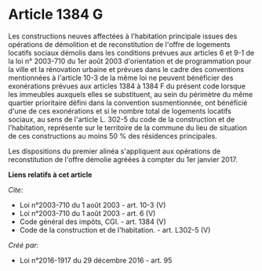 # Article 1384 G

Les constructions neuves affectées à l'habitation principale issues des opérations de démolition et de reconstitution de
l'offre de logements locatifs sociaux démolis dans les conditions prévues aux articles 6 et 9-1 de la loi n° 2003-710 du 1er
août 2003 d'orientation et de programmation pour la ville et la rénovation urbaine et prévues dans le cadre des conventions
mentionnées à l'article 10-3 de la même loi ne peuvent bénéficier des exonérations prévues aux articles 1384 à 1384 F du
présent code lorsque les immeubles auxquels elles se substituent, au sein du périmètre du même quartier prioritaire défini
dans la convention susmentionnée, ont bénéficié d'une de ces exonérations et si le nombre total de logements locatifs
sociaux, au sens de l'article L. 302-5 du code de la construction et de l'habitation, représente sur le territoire de la
commune du lieu de situation de ces constructions au moins 50 % des résidences principales. 

Les dispositions du premier alinéa s'appliquent aux opérations de reconstitution de l'offre démolie agréées à compter du 1er
janvier 2017.

**Liens relatifs à cet article**

_Cite_:

  - Loi n°2003-710 du 1 août 2003 - art. 10-3 (V)
  - Loi n°2003-710 du 1 août 2003 - art. 6 (V)
  - Code général des impôts, CGI. - art. 1384 (V)
  - Code de la construction et de l'habitation. - art. L302-5 (V)

_Créé par_:

  - Loi n°2016-1917 du 29 décembre 2016 - art. 95
